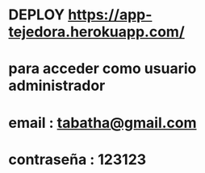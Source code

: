 # DEPLOY https://app-tejedora.herokuapp.com/


# para acceder como usuario administrador 
# email : tabatha@gmail.com
# contraseña : 123123